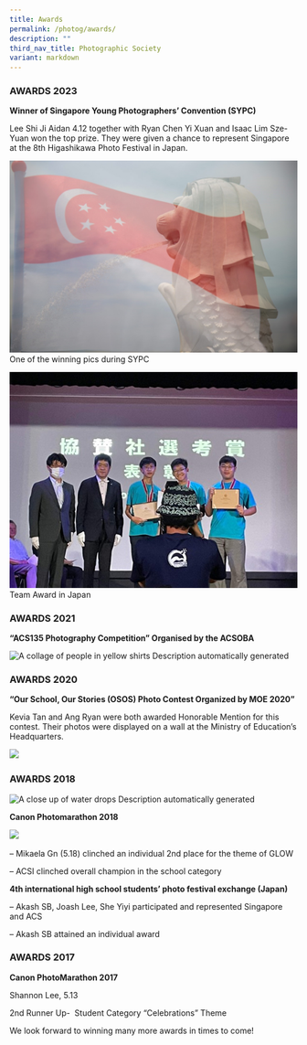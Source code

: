 ```yaml
---
title: Awards
permalink: /photog/awards/
description: ""
third_nav_title: Photographic Society
variant: markdown
---
```

### AWARDS 2023
     
**Winner of Singapore Young Photographers’ Convention (SYPC)**

Lee Shi Ji Aidan 4.12 together with Ryan Chen Yi Xuan and Isaac Lim Sze-Yuan won the top prize. They were given a chance to represent Singapore at the 8th Higashikawa Photo Festival in Japan.

![](/images/Clubs%20And%20Societies/Photo%20Club/Picture21.jpg)
One of the winning pics during SYPC

![](/images/Clubs%20And%20Societies/Photo%20Club/Picture22.jpg)
Team Award in Japan
     
### AWARDS 2021

**“ACS135 Photography Competition” Organised by the ACSOBA**

![A collage of people in yellow shirts
Description automatically generated](file:///C:/Users/alexwoo.ADMIN/AppData/Local/Packages/oice_16_974fa576_32c1d314_1dad/AC/Temp/msohtmlclip1/01/clip_image002.png)

### AWARDS 2020

**“Our School, Our Stories (OSOS) Photo Contest Organized by MOE 2020”**

Kevia Tan and Ang Ryan were both awarded Honorable Mention for this contest. Their photos were displayed on a wall at the Ministry of Education’s Headquarters.

![](file:///C:/Users/alexwoo.ADMIN/AppData/Local/Packages/oice_16_974fa576_32c1d314_1dad/AC/Temp/msohtmlclip1/01/clip_image004.png)

### AWARDS 2018

![A close up of water drops
Description automatically generated](file:///C:/Users/alexwoo.ADMIN/AppData/Local/Packages/oice_16_974fa576_32c1d314_1dad/AC/Temp/msohtmlclip1/01/clip_image006.png)

**Canon Photomarathon 2018**

![](file:///C:/Users/alexwoo.ADMIN/AppData/Local/Packages/oice_16_974fa576_32c1d314_1dad/AC/Temp/msohtmlclip1/01/clip_image008.png)

– Mikaela Gn (5.18) clinched an individual 2nd place for the theme of GLOW

– ACSI clinched overall champion in the school category

**4th international high school students’ photo festival exchange (Japan)**

– Akash SB, Joash Lee, She Yiyi participated and represented Singapore and ACS

– Akash SB attained an individual award

### AWARDS 2017

**Canon PhotoMarathon 2017**

Shannon Lee, 5.13

2nd Runner Up-  Student Category “Celebrations” Theme

We look forward to winning many more awards in times to come!